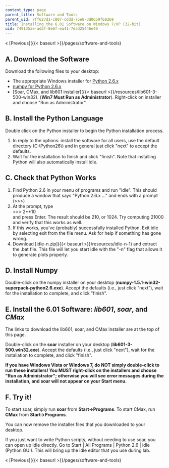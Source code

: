 ```yaml
---
content_type: page
parent_title: Software and Tools
parent_uid: 7ff627d1-c807-cddd-75e0-3d0659f60269
title: Installing the 6.01 Software on Windows 7/XP (32-bit)
uid: 749135ae-ad3f-8e6f-ea41-7ead25446e40
---
```


« [Previous]({{< baseurl >}}/pages/software-and-tools)

A. Download the Software
------------------------

Download the following files to your desktop:

*   The appropriate Windows installer for [Python 2.6.x](http://www.python.org/ftp/python/2.6.6/python-2.6.6.msi)
*   [numpy for Python 2.6.x](http://sourceforge.net/projects/numpy/files/NumPy/1.5.1/numpy-1.5.1-win32-superpack-python2.6.exe/download)
*   [Soar, CMax, and lib601 installer]({{< baseurl >}}/resources/lib601-3-500-win32). (**Win7 Must Run as Administrator**). Right-click on installer and choose "Run as Administrator".

B. Install the Python Language
------------------------------

Double click on the Python installer to begin the Python installation process.

1.  In reply to the options: install the software for all users, use the default directory (C:\\Python26\\) and in general just click "next" to accept the defaults.
2.  Wait for the installation to finish and click "finish". Note that installing Python will also automatically install idle.

C. Check that Python Works
--------------------------

1.  Find Python 2.6 in your menu of programs and run "idle". This should produce a window that says "Python 2.6.x ..." and ends with a prompt (>>>)
2.  At the prompt, type  
    \>>> 2\*\*10  
    and press Enter. The result should be 210, or 1024. Try computing 21000 and verify that this works as well.
3.  If this works, you've (probably) successfully installed Python. Exit idle by selecting exit from the file menu. Ask for help if something has gone wrong.
4.  Download [idle-n.zip]({{< baseurl >}}/resources/idle-n-1) and extract the .bat file. This file will let you start idle with the "-n" flag that allows it to generate plots properly.

D. Install Numpy
----------------

Double-click on the numpy installer on your desktop (**numpy-1.5.1-win32-superpack-python2.6.exe**). Accept the defaults (i.e., just click "next"), wait for the installation to complete, and click "finish".

E. Install the 6.01 Software: _lib601_, _soar_, and _CMax_
----------------------------------------------------------

The links to download the lib601, soar, and CMax installer are at the top of this page.

Double-click on the **soar** installer on your desktop (**lib601-3-500.win32.exe**). Accept the defaults (i.e., just click "next"), wait for the installation to complete, and click "finish".

**If you have Windows Vista or Windows 7, do NOT simply double-click to run these installers! You MUST right-click on the installers and choose "Run as Administrator"; otherwise you will see error messages during the installation, and soar will not appear on your Start menu.**

F. Try it!
----------

To start soar, simply run **soar** from **Start->Programs**. To start CMax, run **CMax** from **Start->Programs**.

You can now remove the installer files that you downloaded to your desktop.

If you just want to write Python scripts, without needing to use soar, you can open up idle directly. Go to Start | All Programs | Python 2.6 | idle (Python GUI). This will bring up the idle editor that you use during lab.

« [Previous]({{< baseurl >}}/pages/software-and-tools)